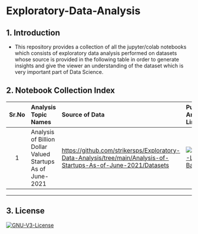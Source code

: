 # Exploratory-Data-Analysis  

## **1. Introduction**

- This repository provides a collection of all the jupyter/colab notebooks which consists of exploratory data analysis performed on datasets whose source is provided in the following table in order to generate insights and give the viewer an understanding of the dataset which is very important part of Data Science.  

## **2. Notebook Collection Index**  
|Sr.No| Analysis Topic Names | Source of Data | Published Article Link|  
|:-----:|:----------------------|:----------------|:------------------|  
1 | Analysis of Billion Dollar Valued Startups As of June-2021 | https://github.com/strikersps/Exploratory-Data-Analysis/tree/main/Analysis-of-Startups-As-of-June-2021/Datasets| [![Medium-Logo-Badge](https://img.shields.io/badge/Medium-12100E?style=for-the-badge&logo=medium&logoColor=white)](https://striker-786.medium.com/analysis-of-startup-industry-as-of-june-2021-683e1b213a5c?source=your_stories_page-------------------------------------)  

---------------------------------------------------------------------
## **3. License**  
[![GNU-V3-License](https://img.shields.io/github/license/strikersps/Exploratory-Data-Analysis?color=red&style=for-the-badge)](https://github.com/strikersps/Exploratory-Data-Analysis/blob/main/LICENSE)  
